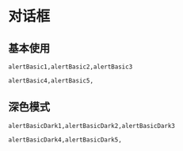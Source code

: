 # 对话框
## 基本使用
```widgetsRow
alertBasic1,alertBasic2,alertBasic3
```

```widgetsRow
alertBasic4,alertBasic5,
```

## 深色模式
```widgetsRow
alertBasicDark1,alertBasicDark2,alertBasicDark3
```

```widgetsRow
alertBasicDark4,alertBasicDark5,
```